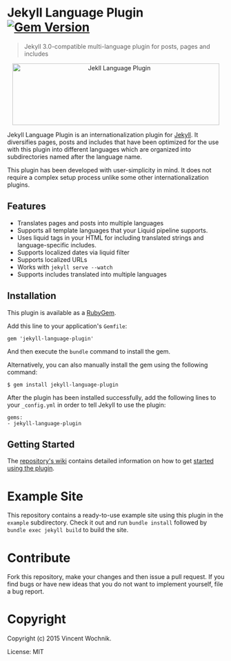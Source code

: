 # Jekyll Language Plugin [![Gem Version](https://badge.fury.io/rb/jekyll-language-plugin.png)](http://badge.fury.io/rb/jekyll-language-plugin)

> Jekyll 3.0-compatible multi-language plugin for posts, pages and includes

<div align="center"><img src="https://raw.githubusercontent.com/vwochnik/jekyll-language-plugin/master/images/jekyll-i18n-logo.png" width="480" height="143" alt="Jekll Language Plugin"></div>

Jekyll Language Plugin is an internationalization plugin for [Jekyll][jekyll]. It diversifies pages, posts and includes that have been optimized for the use with this plugin into different languages which are organized into subdirectories named after the language name.

This plugin has been developed with user-simplicity in mind. It does not require a complex setup process unlike some other internationalization plugins.

## Features

* Translates pages and posts into multiple languages
* Supports all template languages that your Liquid pipeline supports.
* Uses liquid tags in your HTML for including translated strings and language-specific includes.
* Supports localized dates via liquid filter
* Supports localized URLs
* Works with `jekyll serve --watch`
* Supports includes translated into multiple languages

## Installation

This plugin is available as a [RubyGem][ruby-gem].

Add this line to your application's `Gemfile`:

```
gem 'jekyll-language-plugin'
```

And then execute the `bundle` command to install the gem.

Alternatively, you can also manually install the gem using the following command:

```
$ gem install jekyll-language-plugin
```

After the plugin has been installed successfully, add the following lines to your `_config.yml` in order to tell Jekyll to use the plugin:

```
gems:
- jekyll-language-plugin
```

## Getting Started

The [repository's wiki][wiki] contains detailed information on how to get [started using the plugin][getting-started].

# Example Site

This repository contains a ready-to-use example site using this plugin in the `example` subdirectory. Check it out and run `bundle install` followed by `bundle exec jekyll build` to build the site.

# Contribute

Fork this repository, make your changes and then issue a pull request. If you find bugs or have new ideas that you do not want to implement yourself, file a bug report.

# Copyright

Copyright (c) 2015 Vincent Wochnik.

License: MIT

[jekyll]: https://github.com/mojombo/jekyll
[ruby-gem]: https://rubygems.org/gems/jekyll-language-plugin
[wiki]: //github.com/vwochnik/jekyll-language-plugin/wiki
[getting-started]: //github.com/vwochnik/jekyll-language-plugin/wiki/Getting-Started
